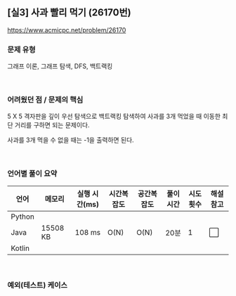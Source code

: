 ## [실3] 사과 빨리 먹기 (26170번)

https://www.acmicpc.net/problem/26170

### 문제 유형

그래프 이론, 그래프 탐색, DFS, 백트랙킹

<br>

### 어려웠던 점 / 문제의 핵심

5 X 5 격자판을 깊이 우선 탐색으로 백트랙킹 탐색하여 사과를 3개 먹었을 때 이동한 최단 거리를 구하면 되는 문제이다.

사과를 3개 먹을 수 없을 때는 -1을 출력하면 된다.

<br>

### 언어별 풀이 요약

| 언어   | 메모리   | 실행 시간(ms) | 시간복잡도 | 공간복잡도 | 풀이 시간 | 시도 횟수 | 해설 참고            |
| ------ | -------- | ------------- | ---------- | ---------- | --------- | --------- | -------------------- |
| Python |          |               |            |            |           |           |                      |
| Java   | 15508 KB | 108 ms        | O(N)       | O(N)       | 20분      | 1         | :white_large_square: |
| Kotlin |          |               |            |            |           |           |                      |

<br>

### 예외(테스트) 케이스

```
```

